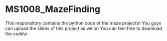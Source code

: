 # MS1008_MazeFinding

This responsitory contains the python code of the maze project\n
You guys can upload the slides of this project as well\n
You can feel free to download the code\n
